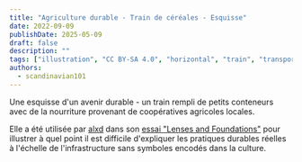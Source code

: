 ```yaml
---
title: "Agriculture durable - Train de céréales - Esquisse"
date: 2022-09-09
publishDate: 2025-05-09
draft: false
description: ""
tags: ["illustration", "CC BY-SA 4.0", "horizontal", "train", "transport", "farming"]
authors:
  - scandinavian101
---
```


Une esquisse d'un avenir durable - un train rempli de petits conteneurs avec de la nourriture provenant de coopératives agricoles locales.

Elle a été utilisée par [alxd](/fr/authors/alxd) dans son [essai "Lenses and Foundations"](https://alxd.org/solarpunk-lenses-and-foundations.html) pour illustrer à quel point il est difficile d'expliquer les pratiques durables réelles à l'échelle de l'infrastructure sans symboles encodés dans la culture.